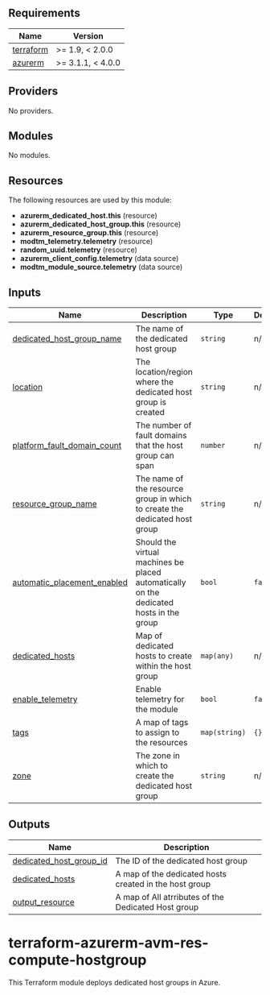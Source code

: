 <!-- BEGIN_TF_DOCS -->
## Requirements

| Name | Version |
|------|---------|
| <a name="requirement_terraform"></a> [terraform](#requirement\_terraform) | >= 1.9, < 2.0.0 |
| <a name="requirement_azurerm"></a> [azurerm](#requirement\_azurerm) | >= 3.1.1, < 4.0.0 |

## Providers

No providers.

## Modules

No modules.

## Resources

The following resources are used by this module:

- **azurerm_dedicated_host.this** (resource)
- **azurerm_dedicated_host_group.this** (resource)
- **azurerm_resource_group.this** (resource)
- **modtm_telemetry.telemetry** (resource)
- **random_uuid.telemetry** (resource)
- **azurerm_client_config.telemetry** (data source)
- **modtm_module_source.telemetry** (data source)

## Inputs

| Name | Description | Type | Default | Required |
|------|-------------|------|---------|:--------:|
| <a name="input_dedicated_host_group_name"></a> [dedicated\_host\_group\_name](#input\_dedicated\_host\_group\_name) | The name of the dedicated host group | `string` | n/a | yes |
| <a name="input_location"></a> [location](#input\_location) | The location/region where the dedicated host group is created | `string` | n/a | yes |
| <a name="input_platform_fault_domain_count"></a> [platform\_fault\_domain\_count](#input\_platform\_fault\_domain\_count) | The number of fault domains that the host group can span | `number` | n/a | yes |
| <a name="input_resource_group_name"></a> [resource\_group\_name](#input\_resource\_group\_name) | The name of the resource group in which to create the dedicated host group | `string` | n/a | yes |
| <a name="input_automatic_placement_enabled"></a> [automatic\_placement\_enabled](#input\_automatic\_placement\_enabled) | Should the virtual machines be placed automatically on the dedicated hosts in the group | `bool` | `false` | no |
| <a name="input_dedicated_hosts"></a> [dedicated\_hosts](#input\_dedicated\_hosts) | Map of dedicated hosts to create within the host group | `map(any)` | n/a | yes |
| <a name="input_enable_telemetry"></a> [enable\_telemetry](#input\_enable\_telemetry) | Enable telemetry for the module | `bool` | `false` | no |
| <a name="input_tags"></a> [tags](#input\_tags) | A map of tags to assign to the resources | `map(string)` | `{}` | no |
| <a name="input_zone"></a> [zone](#input\_zone) | The zone in which to create the dedicated host group | `string` | n/a | yes |

## Outputs

| Name | Description |
|------|-------------|
| <a name="output_dedicated_host_group_id"></a> [dedicated\_host\_group\_id](#output\_dedicated\_host\_group\_id) | The ID of the dedicated host group |
| <a name="output_dedicated_hosts"></a> [dedicated\_hosts](#output\_dedicated\_hosts) | A map of the dedicated hosts created in the host group |
| <a name="output_resource"></a> [output\_resource](#output\_output\_resource) | A map of All atrributes of the Dedicated Host group |

<!-- END_TF_DOCS -->

# terraform-azurerm-avm-res-compute-hostgroup

This Terraform module deploys dedicated host groups in Azure.

